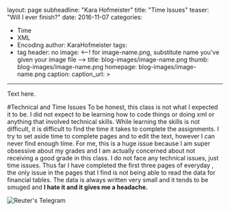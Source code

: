 layout: page
subheadline: "Kara Hofmeister"
title: "Time Issues"
teaser: "Will I ever finish?"
date: 2016-11-07 <!-- November 7, 2016 -->
categories:
  - Time
  - XML
  - Encoding
author: KaraHofmeister <!-- all one word -->
tags:
  - tag
header: no
image: <--! for image-name.png, substitute name you've given your image file -->
  title: blog-images/image-name.png
  thumb: blog-images/image-name.png
  homepage: blog-images/image-name.png
  caption: <!-- Image is from January 2, 1905 and is an example of
  unclear data. -->
  caption_url: <!-- link-to-page-containing-text? -->>
---
Text here.

#Technical and Time Issues
To be honest, this class is not what I expected it to be. I did not expect
to be learning how to code things or doing xml or anything that involved
technical skills. While learning the skills is not difficult, it is
difficult to find the time it takes to complete the assignments.
I try to set aside time to complete pages and to edit the text,
however I can never find enough time. For me, this is a huge issue
because I am super obsessive about my grades and I am actually
concerned about not receiving a good grade in this class. I do not face
any technical issues, just time issues. Thus far I have completed the first
three pages of everyday , the only issue in the pages that I find is not
being able to read the data for financial tables. The data is always written
very small and it tends to be smuged and **I hate it and it gives me a headache.**

![Reuter's Telegram](reuterstelegram.jpg)
